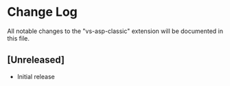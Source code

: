 # Change Log
All notable changes to the "vs-asp-classic" extension will be documented in this file.

## [Unreleased]
- Initial release